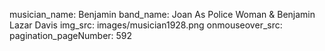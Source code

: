 musician_name: Benjamin
band_name: Joan As Police Woman &amp; Benjamin Lazar Davis
img_src: images/musician1928.png
onmouseover_src: 
pagination_pageNumber: 592